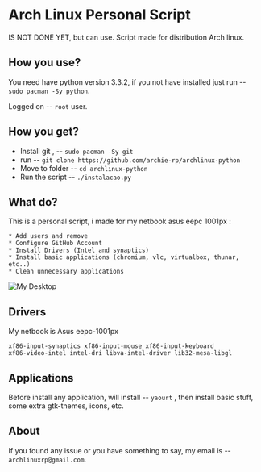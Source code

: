 Arch Linux Personal Script
===========================

IS NOT DONE YET, but can use.
Script made for distribution Arch linux.


How you use?
-------

You need have python version 3.3.2, if you not have installed just run -- `sudo pacman -Sy python`.

Logged on -- `root` user.

How you get?
-------

* Install git , -- `sudo pacman -Sy git`
* run -- `git clone https://github.com/archie-rp/archlinux-python`
* Move to folder -- `cd archlinux-python`
* Run the script -- `./instalacao.py`
 
What do?
------------

This is a personal script, i made for my netbook asus eepc 1001px :

    * Add users and remove 
    * Configure GitHub Account
    * Install Drivers (Intel and synaptics)
    * Install basic applications (chromium, vlc, virtualbox, thunar, etc..)
    * Clean unnecessary applications 

![My Desktop](http://i43.tinypic.com/126bfad.png)


Drivers
----------

My netbook is Asus eepc-1001px

    xf86-input-synaptics xf86-input-mouse xf86-input-keyboard 
    xf86-video-intel intel-dri libva-intel-driver lib32-mesa-libgl

Applications
----------

Before install any application, will install -- `yaourt` , then install 
basic stuff, some extra gtk-themes, icons, etc.

About
------------

If you found any issue or you have something to say, 
my email is  -- `archlinuxrp@gmail.com`.

